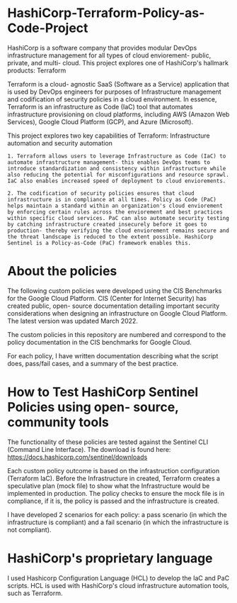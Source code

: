 # HashiCorp-Terraform-Policy-as-Code-Project

HashiCorp is a software company that provides modular DevOps infrastructure management for all types of cloud enviorement- public, private, and multi- cloud.  This project explores one of HashiCorp's hallmark products: Terraform

Terraform is a cloud- agnostic SaaS (Software as a Service) application that is used by DevOps engineers for purposes of Infrastructure management and codification of security policies in a cloud environment. In essence, Terraform is an infrastructure as Code (IaC) tool that automates infrastructure provisioning on cloud platforms, including AWS (Amazon Web Services), Google Cloud Platform (GCP), and Azure (Microsoft).

This project explores two key capabilities of Terraform: Infrastructure automation and security automation

	1. Terraform allows users to leverage Infrastructure as Code (IaC) to automate infrastructure management- this enables DevOps teams to introduce standardization and consistency within infrastructure while also reducing the potential for misconfigurations and resource sprawl. IaC also enables increased speed of deployment to cloud enviorements.
	
	2. The codification of security policies ensures that cloud infrastructure is in compliance at all times. Policy as Code (PaC) helps maintain a standard within an organization's cloud enviorement by enforcing certain rules across the enviorement and best practices within specific cloud services. PaC can also automate security testing by catching infrastructure created insecurely before it goes to production- thereby verifying the cloud enviorement remains secure and the threat landscape is reduced to the extent possible. HashiCorp Sentinel is a Policy-as-Code (PaC) framework enables this.
	
# About the policies

The following custom policies were developed using the CIS Benchmarks for the Google Cloud Platform. CIS (Center for Internet Security) has created public, open- source documentation detailing important security considerations when designing an infrastructure on Google Cloud Platform. The latest version was updated March 2022.

The custom policies in this repository are numbered and correspond to the policy documentation in the CIS benchmarks for Google Cloud.

For each policy, I have written documentation describing what the script does, pass/fail cases, and a summary of the best practice.

# How to Test HashiCorp Sentinel Policies using open- source, community tools

The functionality of these policies are tested against the Sentinel CLI (Command Line Interface).
The download is found here: https://docs.hashicorp.com/sentinel/downloads 

Each custom policy outcome is based on the infrastruction configuration (Terraform IaC). Before the Infrastructure in created, Terraform creates a speculative plan (mock file) to show what the Infrastructure would be implemented in production. The policy checks to ensure the mock file is in compliance, if it is, the policy is passed and the infrastructure is created. 

I have developed 2 scenarios for each policy: a pass scenario (in which the infrastructure is compliant) and a fail scenario (in which the infrastructure is not compliant).

# HashiCorp's proprietary language

I used Hashicorp Configuration Language (HCL) to develop the IaC and PaC scripts. HCL is used with HashiCorp's cloud infrastructure automation tools, such as Terraform.
